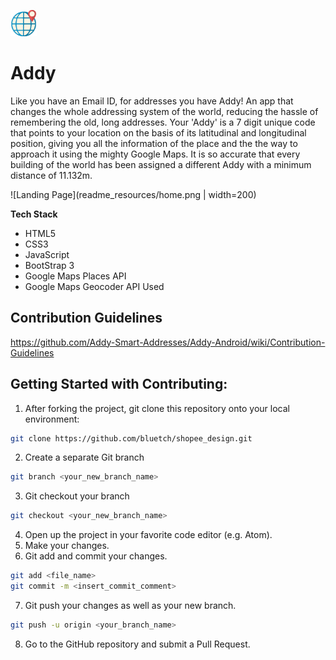 <img src="https://github.com/Addy-Smart-Addresses/Addy/blob/master/img/logo2.png" alt="Addy" height="42" width="42"></img>
# Addy
Like you have an Email ID, for addresses you have Addy! An app that changes the whole addressing system of the world, reducing the hassle of remembering the old, long addresses. Your 'Addy' is a 7 digit unique code that points to your location on the basis of its latitudinal and longitudinal position, giving you all the information of the place and the the way to approach it using the mighty Google Maps. It is so accurate that every building of the world has been assigned a different Addy with a minimum distance of 11.132m.

![Landing Page](readme_resources/home.png | width=200)

<strong>Tech Stack</strong>
<ul>
  <li>HTML5</li>
  <li>CSS3</li>
  <li>JavaScript</li>
  <li>BootStrap 3</li>
  <li>Google Maps Places API</li>
  <li>Google Maps Geocoder API Used</li>
</ul>

## Contribution Guidelines
https://github.com/Addy-Smart-Addresses/Addy-Android/wiki/Contribution-Guidelines

## Getting Started with Contributing:
1. After forking the project, git clone this repository onto your local environment:
```bash
git clone https://github.com/bluetch/shopee_design.git
```
2. Create a separate Git branch
```bash
git branch <your_new_branch_name>
```
3. Git checkout your branch
```bash
git checkout <your_new_branch_name>
```
4. Open up the project in your favorite code editor (e.g. Atom).
5. Make your changes.
6. Git add and commit your changes.
```bash
git add <file_name>
git commit -m <insert_commit_comment>
```
7. Git push your changes as well as your new branch.
```bash
git push -u origin <your_branch_name>
```
8. Go to the GitHub repository and submit a Pull Request.

